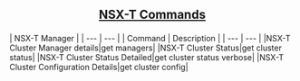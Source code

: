 ## <p align="center"><ins>NSX-T Commands</ins></p>

| NSX-T Manager |
| --- | --- |
| Command | Description |
| --- | --- |
|NSX-T Cluster Manager details|get managers|
|NSX-T Cluster Status|get cluster status|
|NSX-T Cluster Status Detailed|get cluster status verbose|
|NSX-T Cluster Configuration Details|get cluster config|